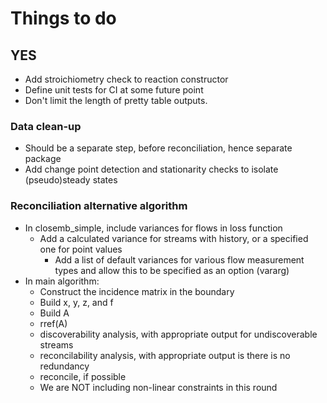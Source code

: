 # Things to do

 ## YES
 - Add stroichiometry check to reaction constructor
 - Define unit tests for CI at some future point
 - Don't limit the length of pretty table outputs.

 ### Data clean-up
 - Should be a separate step, before reconciliation, hence separate package
 - Add change point detection and stationarity checks to isolate (pseudo)steady states
  
 ### Reconciliation alternative algorithm
  - In closemb_simple, include variances for flows in loss function
    - Add a calculated variance for streams with history, or a specified one for point values
        - Add a list of default variances for various flow measurement types and allow this to be specified as an option (vararg)
  - In main algorithm:
    - Construct the incidence matrix in the boundary
    - Build x, y, z, and f
    - Build A
    - rref(A)
    - discoverability analysis, with appropriate output for undiscoverable streams
    - reconcilability analysis, with appropriate output is there is no redundancy
    - reconcile, if possible
    - We are NOT including non-linear constraints in this round

